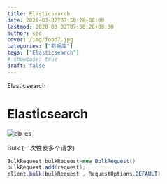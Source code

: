 ```yaml
---
title: Elasticsearch
date: 2020-03-02T07:50:28+08:00
lastmod: 2020-03-02T07:50:28+08:00
author: spc
cover: /img/food7.jpg
categories: ["数据库"]
tags: ["Elasticsearch"]
# showcase: true
draft: false
---
```


Elasticsearch

<!--more-->

# Elasticsearch

![db_es](/posts/img/db_es.png)

Bulk (一次性发多个请求)  
```java
BulkRequest bulkRequest=new BulkRequest()
bulkRequest.add(request);
client.bulk(bulkRequest , RequestOptions.DEFAULT)
```

